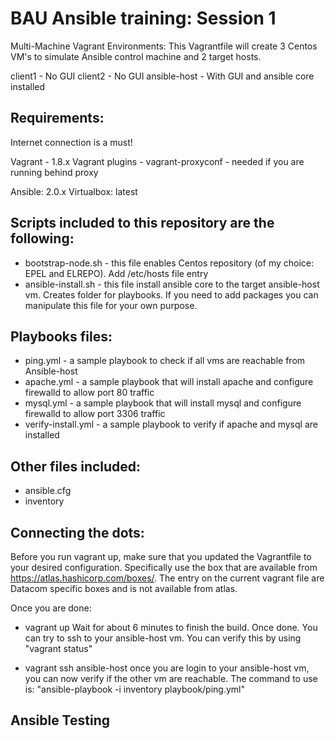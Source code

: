 # BAU Ansible training: Session 1

Multi-Machine Vagrant Environments:
This Vagrantfile will create 3 Centos VM's to simulate Ansible control machine and 2 target hosts. 

client1 - No GUI
client2 - No GUI
ansible-host - With GUI and ansible core installed


## Requirements:

Internet connection is a must!

Vagrant - 1.8.x
Vagrant plugins - vagrant-proxyconf - needed if you are running behind proxy

Ansible: 2.0.x
Virtualbox: latest

## Scripts included to this repository are the following:
- bootstrap-node.sh - this file enables Centos repository (of my choice: EPEL and ELREPO). Add /etc/hosts file entry
- ansible-install.sh - this file install ansible core to the target ansible-host vm. Creates folder for playbooks. If you need to add packages you can manipulate this file for your own purpose.

## Playbooks files:
- ping.yml - a sample playbook to check if all vms are reachable from Ansible-host
- apache.yml - a sample playbook that will install apache and configure firewalld to allow port 80 traffic
- mysql.yml - a sample playbook that will install mysql and configure firewalld to allow port 3306 traffic
- verify-install.yml - a sample playbook to verify if apache and mysql are installed

## Other files included:
- ansible.cfg
- inventory

## Connecting the dots:
Before you run vagrant up, make sure that you updated the Vagrantfile to your desired configuration. Specifically use the box that are available from https://atlas.hashicorp.com/boxes/. The entry on the current vagrant file are Datacom specific boxes and is not available from atlas.

Once you are done: 
- vagrant up
  Wait for about 6 minutes to finish the build. Once done. You can try to ssh to your ansible-host vm. You can verify this by using "vagrant status"

- vagrant ssh ansible-host 
  once you are login to your ansible-host vm, you can now verify if the other vm are reachable. The command to use is: "ansible-playbook -i inventory playbook/ping.yml"

## Ansible Testing




